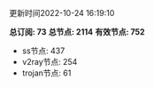 更新时间2022-10-24 16:19:10

**总订阅: 73**
**总节点: 2114**
**有效节点: 752**
- ss节点: 437
- v2ray节点: 254
- trojan节点: 61
